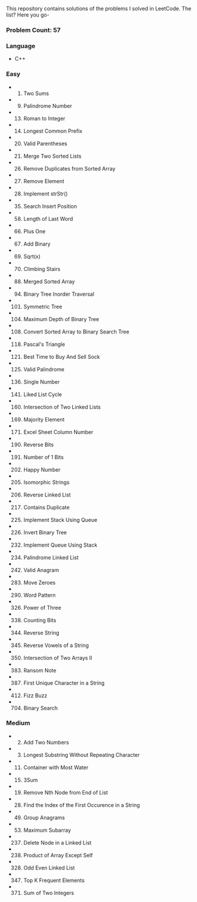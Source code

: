 This repository contains solutions of the problems I solved in LeetCode. The list? Here you go-

### Problem Count: 57

### Language
* C++

### Easy

* 0001. Two Sums
* 0009. Palindrome Number
* 0013. Roman to Integer
* 0014. Longest Common Prefix
* 0020. Valid Parentheses
* 0021. Merge Two Sorted Lists
* 0026. Remove Duplicates from Sorted Array
* 0027. Remove Element
* 0028. Implement strStr()
* 0035. Search Insert Position
* 0058. Length of Last Word
* 0066. Plus One
* 0067. Add Binary
* 0069. Sqrt(x)
* 0070. Climbing Stairs
* 0088. Merged Sorted Array
* 0094. Binary Tree Inorder Traversal
* 0101. Symmetric Tree
* 0104. Maximum Depth of Binary Tree
* 0108. Convert Sorted Array to Binary Search Tree
* 0118. Pascal's Triangle
* 0121. Best Time to Buy And Sell Sock
* 0125. Valid Palindrome
* 0136. Single Number
* 0141. Liked List Cycle
* 0160. Intersection of Two Linked Lists
* 0169. Majority Element
* 0171. Excel Sheet Column Number
* 0190. Reverse Bits
* 0191. Number of 1 Bits
* 0202. Happy Number
* 0205. Isomorphic Strings
* 0206. Reverse Linked List
* 0217. Contains Duplicate
* 0225. Implement Stack Using Queue 
* 0226. Invert Binary Tree
* 0232. Implement Queue Using Stack
* 0234. Palindrome Linked List
* 0242. Valid Anagram
* 0283. Move Zeroes
* 0290. Word Pattern
* 0326. Power of Three
* 0338. Counting Bits
* 0344. Reverse String
* 0345. Reverse Vowels of a String
* 0350. Intersection of Two Arrays II
* 0383. Ransom Note
* 0387. First Unique Character in a String
* 0412. Fizz Buzz
* 0704. Binary Search

### Medium

* 0002. Add Two Numbers
* 0003. Longest Substring Without Repeating Character
* 0011. Container with Most Water
* 0015. 3Sum
* 0019. Remove Nth Node from End of List
* 0028. Find the Index of the First Occurence in a String
* 0049. Group Anagrams
* 0053. Maximum Subarray
* 0237. Delete Node in a Linked List
* 0238. Product of Array Except Self
* 0328. Odd Even Linked List
* 0347. Top K Frequent Elements
* 0371. Sum of Two Integers
